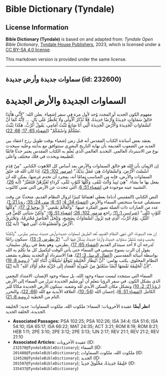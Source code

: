 # Bible Dictionary (Tyndale)

## License Information

**Bible Dictionary (Tyndale)** is based on and adapted from: _Tyndale Open Bible Dictionary_, [Tyndale House Publishers](https://tyndaleopenresources.com/), 2023, which is licensed under a [CC BY-SA 4.0 license](https://creativecommons.org/licenses/by-sa/4.0/legalcode.en).

This markdown version is provided under the same license.



--------------------------------

## سماوات جديدة وأرض جديدة (id: 232600)

السماوات الجديدة والأرض الجديدة
===============================

مفهوم الكون الجديد أو المجدد وُجد لأول مرة في سفر إشعياء. يعلن الله: "لِأَنِّي هَأَنَذَا خَالِقٌ سَمَاوَاتٍ جَدِيدَةً وَأَرْضًا جَدِيدَةً، فَلَا تُذْكَرُ ٱلْأُولَى وَلَا تَخْطُرُ عَلَى بَالٍ. … لِأَنَّهُ كَمَا أَنَّ ٱلسَّمَاوَاتِ ٱلْجَدِيدَةَ وَٱلْأَرْضَ ٱلْجَدِيدَةَ ٱلَّتِي أَنَا صَانِعٌ تَثْبُتُ أَمَامِي، يَقُولُ ٱلرَّبُّ، هَكَذَا يَثْبُتُ نَسْلُكُمْ وَٱسْمُكُمْ" ([إشعياء 65: 17؛](https://ref.ly/Isa65:17) [66: 22](https://ref.ly/Isa66:22)).

يعتقد بعض أساتذة الكتاب المقدس أنه قبل زمن إشعياء بوقت طويل رزح اعتقاد بين العديد من الشعوب القديمة بأن نهاية التاريخ البشري ستتوافق مع بدايته وعليه سيحدث نوع من الاسترداد العالمي. التجديد العالمي الذي يُعلّم به الكتاب المقدس يعتبر حدثًا فائقًا للطبيعة ويحدث في فلك مختلف وأعلى.

إن الإيمان بأن الله هو خالق السماوات والأرض يعد أساس كل اللاهوت الكتابي. "مِنْ قِدَمٍ أَسَّسْتَ ٱلْأَرْضَ، وَٱلسَّمَاوَاتُ هِيَ عَمَلُ يَدَيْكَ" ([مزمور 102: 25](https://ref.ly/Ps102:25)). إذا كان الله قد خلق السماوات والأرض، فإنه من المناسب تمامًا أنه، بمجرد أن تخدم غرضها، يمكن لله أن يفعل بها ما يشاء. "هِيَ تَبِيدُ وَأَنْتَ تَبْقَى، وَكُلُّهَا كَثَوْبٍ تَبْلَى، كَرِدَاءٍ تُغَيِّرُهُنَّ فَتَتَغَيَّرُ" (آية [26](https://ref.ly/Ps102:26)). التشبيه عينه موجودة في [إشعياء 51: 6](https://ref.ly/Isa51:6)، التي تتحدث عن الأرض التي تفنى كالثوب.

النص الكتابي (المقتبس أدناه) يعطي اهتمامًا كبيرًا لزوال النظام القديم، متحدثًا عن وقت مستقبلي عندما ستختفي السماء والأرض ([إشعياء 34: 4؛](https://ref.ly/Isa34:4) [51: 6؛](https://ref.ly/Isa51:6) [متى 24: 35؛](https://ref.ly/Matt24:35) [رؤيا 21: 1](https://ref.ly/Rev21:1)). عدد من العبارات ذات الصلة تصور الفكرة عينها: "وَٱلْعَالَمُ يَمْضِي" ([1 يوحنا 2: 17](https://ref.ly/1John2:17)); "وَكُلُّهَا كَثَوْبٍ تَبْلَى" ([عبرانيين 1: 11؛](https://ref.ly/Heb1:11) راجع [مزمور 102: 26؛](https://ref.ly/Ps102:26) [إشعياء 51: 6](https://ref.ly/Isa51:6))؛ "وَلَكِنْ سَيَأْتِي كَلِصٍّ فِي ٱللَّيْلِ، يَوْمُ ٱلرَّبِّ، ٱلَّذِي فِيهِ تَزُولُ ٱلسَّمَاوَاتُ بِضَجِيجٍ، وَتَنْحَلُّ ٱلْعَنَاصِرُ مُحْتَرِقَةً، وَتَحْتَرِقُ ٱلْأَرْضُ وَٱلْمَصْنُوعَاتُ ٱلَّتِي فِيهَا" (آية [12](https://ref.ly/2Pet3:12)).

إن هذه الدينونة، التي تنهي النظام القديم، تُعد الطريق لسماوات جديدة وأرض جديدة. يستمر بطرس، "وَلَكِنَّنَا بِحَسَبِ وَعْدِهِ نَنْتَظِرُ سَمَاوَاتٍ جَدِيدَةً، وَأَرْضًا جَدِيدَةً، يَسْكُنُ فِيهَا ٱلْبِ" ([2 بطرس 3: 13](https://ref.ly/2Pet3:13)). سيكون رائعًا لدرجة أن لا أحد سيتذكر القديم ([إشعياء 65: 17](https://ref.ly/Isa65:17)). بطرس، وهو يعظ في رواق سليمان، يقول إن الرب يسوع سيبقى في السماء حتى يأتي الوقت لتكميل كل ما تكلم به الله بواسطة أنبيائه المقدسين ([أعمال الرسل 3: 21](https://ref.ly/Acts3:21)). هذا الاسترداد أو التجديد ينتظره بشغف النظام المخلوق. يكتب بولس: "أَنَّ ٱنْتِظَارَ ٱلْخَلِيقَةِ يَتَوَقَّعُ ٱسْتِعْلَانَ أَبْنَاءِ ٱللهِ" ([رومية 8: 19](https://ref.ly/Rom8:19)) "لِأَنَّ ٱلْخَلِيقَةَ نَفْسَهَا أَيْضًا سَتُعْتَقُ مِنْ عُبُودِيَّةِ ٱلْفَسَادِ إِلَى حُرِّيَّةِ مَجْدِ أَوْلَادِ ٱللهِ" (آية [21](https://ref.ly/Rom8:21)).

السماء التي ستتجدد ليست سماء وجود الله، بل سماء وجود الإنسان، الامتداد النجمي الذي يشكل الكون. في سفر الرؤيا نتعلم أن أورشليم الجديدة تنزل من السماء إلى الأرض ([رؤيا 21: 2، 10](https://ref.ly/Rev21:2)) وتشكل مكان السكن الأبدي لله وشعبه. ستكون الأرض الجديدة مكانًا للبر الكامل ([إشعياء 51: 6](https://ref.ly/Isa51:6))، إحسان الله ([54: 10](https://ref.ly/Isa54:10))، العلاقة الأبدية مع الله ([66: 22](https://ref.ly/Isa66:22))، والتحرر التام من الخطية ([رومية 8: 21](https://ref.ly/Rom8:21)).

**انظر أيضًا** عقيدة الأخرويات؛ السماء؛ ملكوت الله، ملكوت السماوات؛ جديد؛ الخليقة الجديدة، الخلقة الجديد.

* **Associated Passages:** PSA 102:25; PSA 102:26; ISA 34:4; ISA 51:6; ISA 54:10; ISA 65:17; ISA 66:22; MAT 24:35; ACT 3:21; ROM 8:19; ROM 8:21; HEB 1:11; 2PE 3:10; 2PE 3:12; 2PE 3:13; 1JN 2:17; REV 21:1; REV 21:2; REV 21:10
* **Associated Articles:** عقيدة الأخرويات (ID: `232570@TyndaleBibleDictionary`); السماء (ID: `201488@TyndaleBibleDictionary`); ملكوت الله، ملكوت السماوات (ID: `124528@TyndaleBibleDictionary`); الجديد (ID: `201507@TyndaleBibleDictionary`); خَلِيقَةٌ جَدِيدَةٌ، مَخْلُوقٌ جَدِيدٌ (ID: `335437@TyndaleBibleDictionary`)

